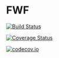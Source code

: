 # FWF

[![Build Status](https://travis-ci.org/RandomString123/FWF.svg?branch=master)](https://travis-ci.org/RandomString123/FWF)

[![Coverage Status](https://coveralls.io/repos/RandomString123/FWF/badge.svg?branch=master&service=github)](https://coveralls.io/github/RandomString123/FWF?branch=master)


[![codecov.io](http://codecov.io/github/RandomString123/FWF/coverage.svg?branch=master)](http://codecov.io/github/RandomString123/FWF?branch=master)
